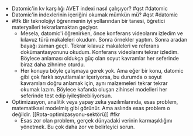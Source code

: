 - Datomic'in kv karşılığı AVET indexi nasıl çalışıyor? #qst #datomic
- Datomic'in indexlerinin içeriğini okumak mümkün mü? #qst #datomic
- #tfk Bir teknolojiyi öğrenmenin iyi yollarından bir tanesi, öğretici materyalleri tekrarlamaktan geçiyor.
	- Mesela, datomic'i öğrenirken, önce konferans videolarını izledim ve kılavuz türü makaleleri okudum. Sonra örnekler yaptım. Sonra aradan bayağı zaman geçti. Tekrar kılavuz makaleleri ve referans dokümantasyonunu okudum. Konferans videolarını tekrar izledim. Böylece anlaması oldukça güç olan soyut kavramlar her seferinde biraz daha zihnime oturdu.
	- Her konuyu böyle çalışmaya gerek yok. Ama eğer bir konu, datomic gibi çok farklı soyutlamalar içeriyorsa, bu durumda o soyut kavramları doğru anlamak için, aynı malzemeleri tekrar tekrar okumak lazım. Böylece kafanda oluşan zihinsel modelleri her seferinde test edip iyileştirebiliyorsun.
- Optimizasyon, analitik veya yapay zeka yazılımlarında, esas problem, matematiksel modelmiş gibi görünür. Ama aslında esas problem o değildir. [[Rota-optimizasyonu-sektörü]] #fkr
	- Esas zor olan problem, gerçek dünyadaki verinin karmaşıklığını yönetmek. Bu çok daha zor ve belirleyici sorun.